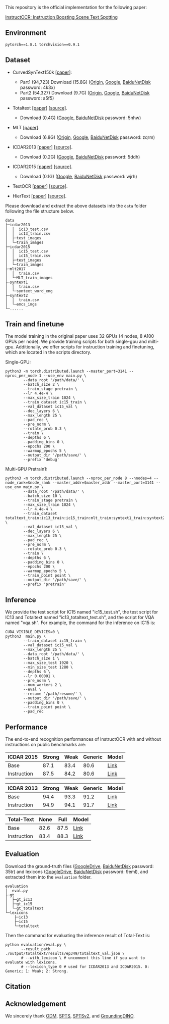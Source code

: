

This repository is the official implementation for the following paper:

[InstructOCR: Instruction Boosting Scene Text Spotting](https://arxiv.org/abs/2412.15523)

## Environment

```
pytorch==1.8.1 torchvision==0.9.1
```

## Dataset 

- CurvedSynText150k [[paper]](https://openaccess.thecvf.com/content_CVPR_2020/papers/Liu_ABCNet_Real-Time_Scene_Text_Spotting_With_Adaptive_Bezier-Curve_Network_CVPR_2020_paper.pdf): 
  - Part1 (94,723) Download (15.8G) ([Origin](https://universityofadelaide.box.com/s/xyqgqx058jlxiymiorw8fsfmxzf1n03p), [Google](https://drive.google.com/file/d/1OSJ-zId2h3t_-I7g_wUkrK-VqQy153Kj/view?usp=sharing), [BaiduNetDisk](https://pan.baidu.com/s/1Y5pqVqfjcc4FKxW4y8R5jw) password: 4k3x) 
  - Part2 (54,327) Download (9.7G) ([Origin](https://universityofadelaide.box.com/s/e0owoic8xacralf4j5slpgu50xfjoirs), [Google](https://drive.google.com/file/d/1EzkcOlIgEp5wmEubvHb7-J5EImHExYgY/view?usp=sharing), [BaiduNetDisk](https://pan.baidu.com/s/1gRv-IjqAUu6qnXN5BXlOzQ) password: a5f5)

- Totaltext [[paper]](https://ieeexplore.ieee.org/abstract/document/8270088/) [[source]](https://github.com/cs-chan/Total-Text-Dataset). 
  - Download (0.4G) ([Google](https://drive.google.com/file/d/1jfBYrAmh6Zshb7Jc0bctRjQKpK839SFq/view?usp=sharing), [BaiduNetDisk](https://pan.baidu.com/s/18brRQAwnqGd4A_uwPRYRng) password: 5nhw) 
  
- MLT [[paper]](https://ieeexplore.ieee.org/abstract/document/8270168).
  - Download (6.8G) ([Origin](https://universityofadelaide.box.com/s/qu2wctdcsxh73bb94krdredpmx9nzf8m), [Google](https://drive.google.com/file/d/1nE2d_sIfcAejgVIv6-UjGNcBXgxc4QfD/view?usp=sharing), [BaiduNetDisk](https://pan.baidu.com/s/1rjqmb3uuki_Ppcxq-tl7oQ) password: zqrm)

- ICDAR2013 [[paper]](https://rrc.cvc.uab.es/?ch=2) [[source]](https://rrc.cvc.uab.es/?ch=2). 
  - Download (0.2G) ([Google](https://drive.google.com/file/d/1dMffINYhIRa9UD_3pzTFllVwL6PK7KXD/view?usp=sharing), [BaiduNetDisk](https://pan.baidu.com/s/1PiSZxZlG38qjj7Xb05cXdg) password: 5ddh) 
 
- ICDAR2015 [[paper]](https://rrc.cvc.uab.es/?ch=4) [[source]](https://rrc.cvc.uab.es/?ch=4). 
  - Download (0.1G) ([Google](https://drive.google.com/file/d/1THhzo_WH1RY5DlGdBfjRA_dwu9tAmQUE/view?usp=sharing), [BaiduNetDisk](https://pan.baidu.com/s/1x3EpYLRa4EtSMNg5JqszVg) password: wjrh) 

 -  TextOCR [[paper]](https://openaccess.thecvf.com/content/CVPR2021/html/Singh_TextOCR_Towards_Large-Scale_End-to-End_Reasoning_for_Arbitrary-Shaped_Scene_Text_CVPR_2021_paper.html) [[source]](https://textvqa.org/textocr/dataset/).

 -  HierText [[paper]](https://arxiv.org/abs/2203.15143) [[source]](https://github.com/google-research-datasets/hiertext).

Please download and extract the above datasets into the `data` folder following the file structure below.

```
data
├─icdar2013
│  │  ic13_test.csv
│  │  ic13_train.csv
│  ├─test_images
│  └─train_images
├─icdar2015
│  │  ic15_test.csv
│  │  ic15_train.csv
│  ├─test_images
│  └─train_images
├─mlt2017
│  │  train.csv
│  └─MLT_train_images
├─syntext1
│  │  train.csv
│  └─syntext_word_eng
├─syntext2
│  │  train.csv
│  └─emcs_imgs
└─......
```

## Train and finetune

The model training in the original paper uses 32 GPUs (4 nodes, 8 A100 GPUs per node). We provide training scripts for both single-gpu and milti-gpu. Additionally, we offer scripts for instruction training and finetuning, which are located in the scripts directory.

Single-GPU:
```
python3 -m torch.distributed.launch --master_port=3141 --nproc_per_node 1 --use_env main.py \
        --data_root '/path/data/' \
        --batch_size 2 \
        --train_stage pretrain \
        --lr 4.4e-4 \
        --max_size_train 1024 \
        --train_dataset ic15_train \
        --val_dataset ic15_val \
        --dec_layers 6 \
        --max_length 25 \
        --pad_rec \
        --pre_norm \
        --rotate_prob 0.3 \
        --train \
        --depths 6 \
        --padding_bins 0 \
        --epochs 200 \
        --warmup_epochs 5 \
        --output_dir '/path/save/' \
        --prefix 'debug'

```
Multi-GPU Pretrain1:
```
python3 -m torch.distributed.launch --nproc_per_node 8 --nnodes=4 --node_rank=$node_rank --master_addr=$master_addr --master_port=3141 --use_env main.py \
        --data_root '/path/data/' \
        --batch_size 10 \
        --train_stage pretrain \
        --max_size_train 1024 \
        --lr 4.4e-4 \
        --train_dataset totaltext_train:ic13_train:ic15_train:mlt_train:syntext1_train:syntext2_train:textocr_train:hiertext_train \
        --val_dataset ic15_val \
        --dec_layers 6 \
        --max_length 25 \
        --pad_rec \
        --pre_norm \
        --rotate_prob 0.3 \
        --train \
        --depths 6 \
        --padding_bins 0 \
        --epochs 200 \
        --warmup_epochs 5 \
        --train_point point \
        --output_dir '/path/save/' \
        --prefix 'pretrain'
```

## Inference
We provide the test script for IC15 named "ic15_test.sh", the test script for IC13 and Totaltext named "ic13_totaltext_test.sh", and the script for VQA named "vqa.sh".
For example, the command for the inference on IC15 is:
```
CUDA_VISIBLE_DEVICES=0 \
python3  main.py \
        --train_dataset ic15_train \
        --val_dataset ic15_val \
        --max_length 25 \
        --data_root '/path/data/' \
        --batch_size 1 \
        --max_size_test 1920 \
        --min_size_test 1280 \
        --depths 6 \
        --lr 0.00001 \
        --pre_norm \
        --num_workers 2 \
        --eval \
        --resume '/path/resume/' \
        --output_dir '/path/save/' \
        --padding_bins 0 \
        --train_point point \
        --pad_rec 
```

## Performance

The end-to-end recognition performances of InstructOCR with and without instructions on public benchmarks are:

| ICDAR 2015 | Strong | Weak | Generic | Model |
| ------- | ------ | ---- | ------- | ----- |
| Base | 87.1 | 83.4 | 80.6 | [Link](https://drive.google.com/file/d/1cFcDPqFXvTowVfoH4wD767lszzlbJkJ9/view?usp=sharing) |
| Instruction | 87.5 | 84.2 | 80.6 | [Link](https://drive.google.com/file/d/12sCDMS0XGrpEkCyBvP8zNUNjbTPWyUee/view?usp=sharing) |

| ICDAR 2013 | Strong | Weak | Generic | Model |
| ------- | ------ | ---- | ------- | ----- |
| Base | 94.4 | 93.3 | 91.2 | [Link](https://drive.google.com/file/d/1-_mRL3nNZwE_B9AvfGmSXesu0Z-tNc4u/view?usp=sharing) |
| Instruction | 94.9 | 94.1 | 91.7 | [Link](https://drive.google.com/file/d/1cGJasIWmZcBXXXf_f2DyzSlcCPI52uek/view?usp=sharing) |

| Total-Text | None | Full | Model |
| ------- | ---- | ---- | ----- |
| Base | 82.6 | 87.5 | [Link](https://drive.google.com/file/d/1RUUoqUll7pBGVFU7VSvzs0zoU-wzG2Br/view?usp=sharing) |
| Instruction | 83.4 | 88.3 | [Link](https://drive.google.com/file/d/1VGZcE9acLwFNE8_VGLTTCfG3SZXNMtKt/view?usp=sharing) |



## Evaluation

Download the ground-truth files ([GoogleDrive](https://drive.google.com/file/d/1ztyjczfn3YdBf6hpLuV2Vs2UJPlRdAjm/view?usp=sharing), [BaiduNetDisk](https://pan.baidu.com/s/1ERkKR8L58ZVlB12SpCwEVQ) password: 35tr) and lexicons ([GoogleDrive](https://drive.google.com/file/d/1JxmuDsOZ-x_WO5lck2ZQZHRcjoUtUiLo/view?usp=sharing), [BaiduNetDisk](https://pan.baidu.com/s/1so_s94_XysLjlcWasos8mA) password: 9eml), and extracted them into the `evaluation` folder.

```
evaluation
│  eval.py
├─gt
│  ├─gt_ic13
│  ├─gt_ic15
│  └─gt_totaltext
└─lexicons
    ├─ic13
    ├─ic15
    └─totaltext
```

Then the command for evaluating the inference result of Total-Text is:
```
python evaluation/eval.py \
       --result_path ./output/totaltext/results/ep349/totaltext_val.json \
       # --with_lexicon \ # uncomment this line if you want to evaluate with lexicons.
       # --lexicon_type 0 # used for ICDAR2013 and ICDAR2015. 0: Generic; 1: Weak; 2: Strong.
```


## Citation



## Acknowledgement

We sincerely thank [ODM](https://github.com/PriNing/ODM), [SPTS](https://github.com/shannanyinxiang/SPTS), [SPTSv2](https://github.com/bytedance/SPTSv2), and [GroundingDINO](https://github.com/IDEA-Research/GroundingDINO).
